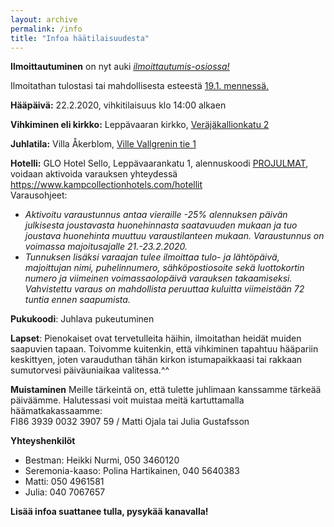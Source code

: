 ```yaml
---
layout: archive
permalink: /info
title: "Infoa häätilaisuudesta"
---
```

**Ilmoittautuminen**
on nyt auki <u><i><a href="{{ site.baseurl }}/ilmo">ilmoittautumis-osiossa!</a></i></u>

Ilmoitathan tulostasi tai mahdollisesta esteestä <u>19.1. mennessä.</u>

**Hääpäivä:** 22.2.2020, vihkitilaisuus klo 14:00 alkaen

**Vihkiminen eli kirkko:** Leppävaaran kirkko, [Veräjäkallionkatu 2](https://goo.gl/maps/mrScUGEoaUZrqQ8v6)

**Juhlatila:** Villa Åkerblom, [Ville Vallgrenin tie 1](https://goo.gl/maps/bdW2EhMo7ioVnz9v5)

**Hotelli:** GLO Hotel Sello, Leppävaarankatu 1, alennuskoodi <u>PROJULMAT</u>, voidaan aktivoida varauksen yhteydessä <https://www.kampcollectionhotels.com/hotellit><br>
Varausohjeet:
* _Aktivoitu varaustunnus antaa vieraille -25% alennuksen päivän julkisesta joustavasta huonehinnasta saatavuuden mukaan ja tuo joustava huonehinta muuttuu varaustilanteen mukaan. Varaustunnus on voimassa majoitusajalle 21.-23.2.2020._<br>
* _Tunnuksen lisäksi varaajan tulee ilmoittaa  tulo- ja lähtöpäivä, majoittujan nimi, puhelinnumero, sähköpostiosoite sekä luottokortin numero ja viimeinen voimassaolopäivä varauksen takaamiseksi. Vahvistettu varaus on mahdollista peruuttaa kuluitta viimeistään 72 tuntia ennen saapumista._

**Pukukoodi**: Juhlava pukeutuminen

**Lapset**: Pienokaiset ovat tervetulleita häihin, ilmoitathan heidät muiden saapuvien tapaan. Toivomme kuitenkin, että vihkiminen tapahtuu hääpariin keskittyen, joten varauduthan tähän kirkon istumapaikkaasi tai rakkaan sumutorvesi päiväuniaikaa valitessa.^^

**Muistaminen** Meille tärkeintä on, että tulette juhlimaan kanssamme tärkeää päiväämme. Halutessasi voit muistaa meitä kartuttamalla häämatkakassaamme:<br>
FI86 3939 0032 3907 59 / Matti Ojala tai Julia Gustafsson

**Yhteyshenkilöt**
* Bestman: Heikki Nurmi, 050 3460120
* Seremonia-kaaso: Polina Hartikainen, 040 5640383
* Matti: 050 4961581
* Julia: 040 7067657


**Lisää infoa suattanee tulla, pysykää kanavalla!**

